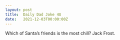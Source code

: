 ```yaml
---
layout: post
title:  Daily Dad Joke 4U
date:   2021-12-03T00:00:00Z
---
```

Which of Santa’s friends is the most chill? Jack Frost.
